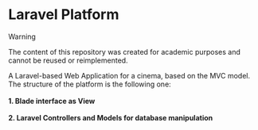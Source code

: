 # Laravel Platform

>[!WARNING]
>The content of this repository was created for academic purposes and cannot be reused or reimplemented.

A Laravel-based Web Application for a cinema, based on the MVC model.<br>
The structure of the platform is the following one:<br><br>
**1. Blade interface as View**<br><br>
**2. Laravel Controllers and Models for database manipulation**

